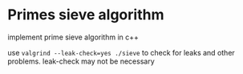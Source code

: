 # Primes sieve algorithm

implement prime sieve algorithm in c++

use `valgrind --leak-check=yes ./sieve` to check for leaks and other problems. leak-check may not be necessary
